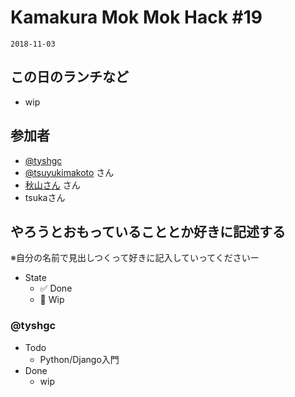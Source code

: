 # Kamakura Mok Mok Hack #19

`2018-11-03`

## この日のランチなど
- wip

## 参加者

- [@tyshgc](http://twitter.com/tyshgc)
- [@tsuyukimakoto](https://twitter.com/everes) さん
- [秋山さん](https://twitter.com/D8mXi2KCdXQkikX) さん
- tsukaさん

## やろうとおもっていることとか好きに記述する
※自分の名前で見出しつくって好きに記入していってくださいー

- State
  - ✅ Done
  - 🚧 Wip

### @tyshgc

- Todo
  - Python/Django入門
- Done
  - wip

